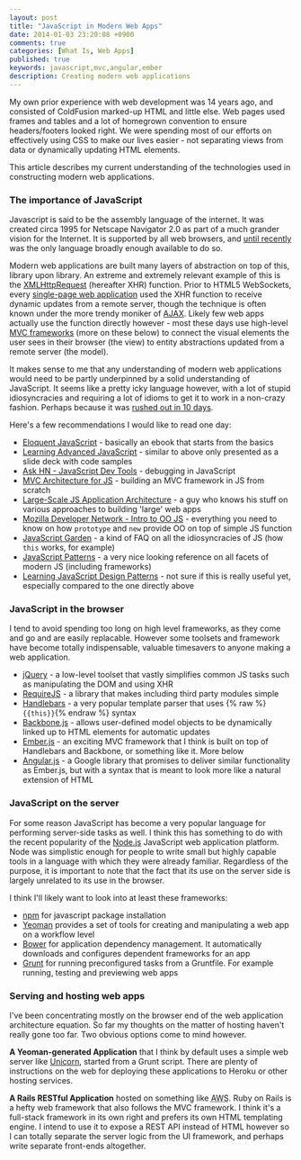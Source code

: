 ```yaml
---
layout: post
title: "JavaScript in Modern Web Apps"
date: 2014-01-03 23:20:08 +0900
comments: true
categories: [What Is, Web Apps]
published: true
keywords: javascript,mvc,angular,ember
description: Creating modern web applications
---
```


My own prior experience with web development was 14 years ago, and consisted of ColdFusion marked-up HTML and little else. Web pages used frames and tables and a lot of homegrown convention to ensure headers/footers looked right. We were spending most of our efforts on effectively using CSS to make our lives easier - not separating views from data or dynamically updating HTML elements.

This article describes my current understanding of the technologies used in constructing modern web applications.

<!-- more -->

### The importance of JavaScript

Javascript is said to be the assembly language of the internet. It was created circa 1995 for Netscape Navigator 2.0 as part of a much grander vision for the Internet. It is supported by all web browsers, and [until recently](https://www.dartlang.org/) was the only language broadly enough available to do so.

Modern web applications are built many layers of abstraction on top of this, library upon library. An extreme and extremely relevant example of this is the [XMLHttpRequest](https://developer.mozilla.org/en-US/docs/Web/API/XMLHttpRequest) (hereafter XHR) function. Prior to HTML5 WebSockets, every [single-page web application](http://en.wikipedia.org/wiki/Single-page_application) used the XHR function to receive dynamic updates from a remote server, though the technique is often known under the more trendy moniker of [AJAX](http://en.wikipedia.org/wiki/Ajax_%28programming%29). Likely few web apps actually use the function directly however - most these days use high-level [MVC frameworks](http://en.wikipedia.org/wiki/Model%E2%80%93view%E2%80%93controller) (more on these below) to connect the visual elements the user sees in their browser (the view) to entity abstractions updated from a remote server (the model).

It makes sense to me that any understanding of modern web applications would need to be partly underpinned by a solid understanding of JavaScript. It seems like a pretty icky language however, with a lot of stupid idiosyncracies and requiring a lot of idioms to get it to work in a non-crazy fashion. Perhaps because it was [rushed out in 10 days](http://www.computer.org/csdl/mags/co/2012/02/mco2012020007.html).

Here's a few recommendations I would like to read one day:

- [Eloquent JavaScript](http://eloquentjavascript.net/contents.html) - basically an ebook that starts from the basics
- [Learning Advanced JavaScript](http://ejohn.org/apps/learn/) - similar to above only presented as a slide deck with code samples
- [Ask HN - JavaScript Dev Tools](http://news.ycombinator.com/item?id=3550998) - debugging in JavaScript
- [MVC Architecture for JS](http://michaux.ca/articles/mvc-architecture-for-javascript-applications) - building an MVC framework in JS from scratch
- [Large-Scale JS Application Architecture](http://addyosmani.com/largescalejavascript/) - a guy who knows his stuff on various approaches to building 'large' web apps
- [Mozilla Developer Network - Intro to OO JS](https://developer.mozilla.org/en-US/docs/JavaScript/Introduction_to_Object-Oriented_JavaScript) - everything you need to know on how `prototype` and `new` provide OO on top of simple JS function
- [JavaScript Garden](http://bonsaiden.github.com/JavaScript-Garden/#intro) - a kind of FAQ on all the idiosyncracies of JS (how `this` works, for example)
- [JavaScript Patterns](http://shichuan.github.io/javascript-patterns/) - a very nice looking reference on all facets of modern JS (including frameworks)
- [Learning JavaScript Design Patterns](http://addyosmani.com/resources/essentialjsdesignpatterns/book/) - not sure if this is really useful yet, especially compared to the one directly above

### JavaScript in the browser

I tend to avoid spending too long on high level frameworks, as they come and go and are easily replacable. However some toolsets and framework have become totally indispensable, valuable timesavers to anyone making a web application.

- [jQuery](http://jquery.com/) - a low-level toolset that vastly simplifies common JS tasks such as manipulating the DOM and using XHR
- [RequireJS](http://requirejs.org/) - a library that makes including third party modules simple
- [Handlebars](http://handlebarsjs.com/) - a very popular template parser that uses {% raw %}`{{this}}`{% endraw %} syntax
- [Backbone.js](http://backbonejs.org/) - allows user-defined model objects to be dynamically linked up to HTML elements for automatic updates
- [Ember.js](http://emberjs.com/) - an exciting MVC framework that I think is built on top of Handlebars and Backbone, or something like it. More below
- [Angular.js](http://angularjs.org/) - a Google library that promises to deliver similar functionality as Ember.js, but with a syntax that is meant to look more like a natural extension of HTML

### JavaScript on the server

For some reason JavaScript has become a very popular language for performing server-side tasks as well. I think this has something to do with the recent popularity of the [Node.js](http://nodejs.org/) JavaScript web application platform. Node was simplistic enough for people to write small but highly capable tools in a language with which they were already familiar. Regardless of the purpose, it is important to note that the fact that its use on the server side is largely unrelated to its
use in the browser.

I think I'll likely want to look into at least these frameworks:

- [npm](https://npmjs.org/) for javascript package installation
- [Yeoman](http://yeoman.io/) provides a set of tools for creating and manipulating a web app on a workflow level
- [Bower](http://bower.io/) for application dependency management. It automatically downloads and configures dependent frameworks for an app
- [Grunt](http://gruntjs.com/) for running preconfigured tasks from a Gruntfile. For example running, testing and previewing web apps

### Serving and hosting web apps

I've been concentrating mostly on the browser end of the web application architecture equation. So far my thoughts on the matter of hosting haven't really gone too far. Two obvious options come to mind however.

**A Yeoman-generated Application** that I think by default uses a simple web server like [Unicorn](http://unicorn.bogomips.org/), started from a Grunt script. There are plenty of instructions on the web for deploying these applications to Heroku or other hosting services.

**A Rails RESTful Application** hosted on something like <abbr title="Amazon Web Services">AWS</abbr>. Ruby on Rails is a hefty web framework that also follows the MVC framework. I think it's a full-stack framework in its own right and prefers its own HTML templating engine. I intend to use it to expose a REST API instead of HTML however so I can totally separate the server logic from the UI framework, and perhaps write separate front-ends altogether.

